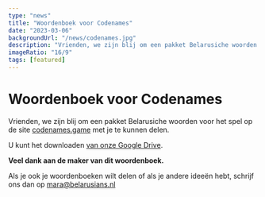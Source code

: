 ```yaml
---
type: "news"
title: "Woordenboek voor Codenames"
date: "2023-03-06"
backgroundUrl: "/news/codenames.jpg"
description: "Vrienden, we zijn blij om een pakket Belarusiche woorden voor het Codenames-spel met jullie te delen."
imageRatio: "16/9"
tags: [featured]
---
```


# Woordenboek voor Codenames

Vrienden, we zijn blij om een pakket Belarusiche woorden voor het spel op de site [codenames.game](https://codenames.game) met je te kunnen delen.

U kunt het downloaden [van onze Google Drive](https://drive.google.com/file/d/1Q8FDLU2xzFYesQI3zaF1-myxNofDD4XP/view?usp=sharing).

**Veel dank aan de maker van dit woordenboek.**

Als je ook je woordenboeken wilt delen of als je andere ideeën hebt, schrijf ons dan op [mara@belarusians.nl](mailto:mara@belarusians.nl) 